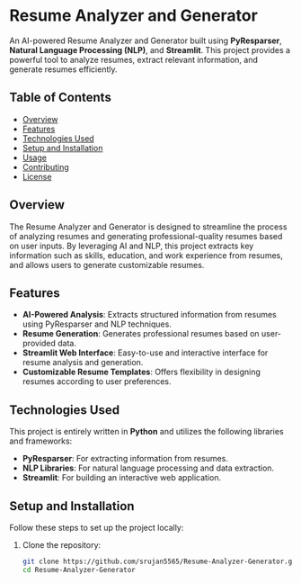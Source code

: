 # Resume Analyzer and Generator

An AI-powered Resume Analyzer and Generator built using **PyResparser**, **Natural Language Processing (NLP)**, and **Streamlit**. This project provides a powerful tool to analyze resumes, extract relevant information, and generate resumes efficiently.

## Table of Contents
- [Overview](#overview)
- [Features](#features)
- [Technologies Used](#technologies-used)
- [Setup and Installation](#setup-and-installation)
- [Usage](#usage)
- [Contributing](#contributing)
- [License](#license)

## Overview
The Resume Analyzer and Generator is designed to streamline the process of analyzing resumes and generating professional-quality resumes based on user inputs. By leveraging AI and NLP, this project extracts key information such as skills, education, and work experience from resumes, and allows users to generate customizable resumes.

## Features
- **AI-Powered Analysis**: Extracts structured information from resumes using PyResparser and NLP techniques.
- **Resume Generation**: Generates professional resumes based on user-provided data.
- **Streamlit Web Interface**: Easy-to-use and interactive interface for resume analysis and generation.
- **Customizable Resume Templates**: Offers flexibility in designing resumes according to user preferences.

## Technologies Used
This project is entirely written in **Python** and utilizes the following libraries and frameworks:
- **PyResparser**: For extracting information from resumes.
- **NLP Libraries**: For natural language processing and data extraction.
- **Streamlit**: For building an interactive web application.

## Setup and Installation
Follow these steps to set up the project locally:

1. Clone the repository:
   ```bash
   git clone https://github.com/srujan5565/Resume-Analyzer-Generator.git
   cd Resume-Analyzer-Generator
